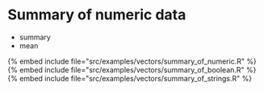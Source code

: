 # Summary of numeric data

* summary
* mean

{% embed include file="src/examples/vectors/summary_of_numeric.R" %}
{% embed include file="src/examples/vectors/summary_of_boolean.R" %}
{% embed include file="src/examples/vectors/summary_of_strings.R" %}


